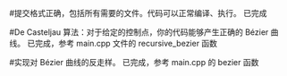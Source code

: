 #提交格式正确，包括所有需要的文件。代码可以正常编译、执行。
已完成

#De Casteljau 算法：对于给定的控制点，你的代码能够产生正确的 Bézier 曲线。
已完成，参考 main.cpp 文件的 recursive_bezier 函数

#实现对 Bézier 曲线的反走样。 
已完成，参考 main.cpp 的 bezier 函数